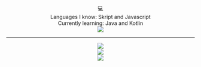 <!---
BlockybombDEV/BlockybombDEV is a ✨ special ✨ repository because its `README.md` (this file) appears on your GitHub profile.
You can click the Preview link to take a look at your changes.
--->
<p align="center">💻
<br>
Languages I know: Skript and Javascript 
<br>
Currently learning: Java and Kotlin
<br>
<img src = "https://lanyard.cnrad.dev/api/1115068990381887490">
<br>
  <hr>
<p align="center">
  <img src = "https://github-readme-stats.vercel.app/api/top-langs/?username=blockybombDEV&theme=transparent&hide_border=false&include_all_commits=true&count_private=true&hide_progress=true">
  <br>
  <img src = "https://github-readme-stats.vercel.app/api?username=blockybombDEV&theme=transparent&show_icons=true&hide_border=false&count_private=true&hide=issues,stars">
  <br>
  <img src = "https://github-readme-streak-stats.herokuapp.com/?user=blockybombDEV&theme=transparent&hide_border=false">
  <br>
</a>
